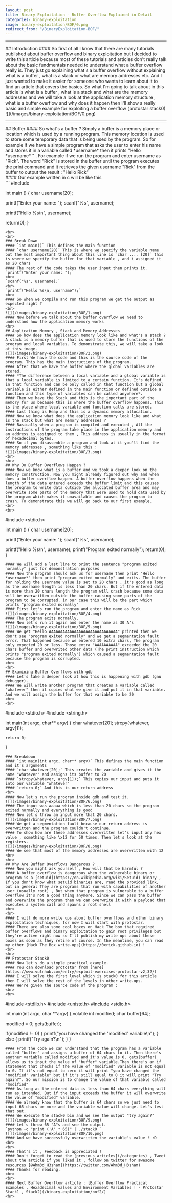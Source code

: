 ```yaml
---
layout: post
title: Binary Exploitation - Buffer Overflow Explained in Detail
categories: binary-exploitation
image: binary-exploitation/BOF/0.png
redirect_from: "/BinaryExploitation-BOF/"
---
```


<hr>
## Introduction
#### So first of all I know that there are many tutorials published about buffer overflow and binary exploitation but I decided to write this article because most of these tutorials and articles don't really talk about the basic fundmentals needed to understand what a buffer overflow really is. They just go explaining what's a buffer overflow without explaining what is a buffer , what is a stack or what are memory addresses etc. And I just wanted to make it easier for someone who wants to learn about it to find an article that covers the basics. So what I'm going to talk about in this article is what is a buffer , what is a stack and what are the memory addresses and we will take a look at the application memory structure , what is a buffer overflow and why does it happen then I'll show a really basic and simple example for exploiting a buffer overflow (protostar stack0)
![](/images/binary-exploitation/BOF/0.png)
<br>
<hr>
## Buffer
#### So what's a buffer ? Simply a buffer is a memory place or location which is used by a running program. This memory location is used to store some temporary data that is being used by the program. So for example if we have a simple program that asks the user to enter his name and stores it in a variable called *username* then it prints "Hello *username* " . For example if we run the program and enter username as "Rick". The word "Rick" is stored in the buffer until the program executes the print command and it retrieves the given username "Rick" from the buffer to output the result : "Hello Rick"
<br>
#### Our example written in c will be like this 
<br>
```
#include <stdio.h>

int main () {
   char username[20];

   printf("Enter your name: ");
   scanf("%s", username);

   printf("Hello %s\n", username);
   
   return(0);
}
```
<br>
<br>
### Break Down
#### `int main()` This defines the main function
#### `char username[20]` This is where we specify the variable name but the most important thing about this line is `char .... [20]` this is where we specify the buffer for that variable , and i assigned it as 20 chars
#### The rest of the code takes the user input then prints it.
`printf("Enter your name: ");` 
<br>
`scanf("%s", username);`
<br>
`printf("Hello %s\n, username");`
<br>
#### So when we compile and run this program we get the output as expected right ?
<br>
![](/images/binary-exploitation/BOF/1.png)
#### Now before we talk about the buffer overflow we need to understand how the application memory works
<hr>
## Application Memory , Stack and Memory Addresses
#### So how does the application memory look like and what's a stack ? A stack is a memory buffer that is used to store the functions of the program and local variables. To demonstrate this, we will take a look at this image.
![](/images/binary-exploitation/BOF/2.png)
#### First We have the code and this is the source code of the program. This has the main instructions of the program.
#### After that we have the buffer where the global variables are stored,
#### *The difference between a local variable and a global variable is that a local variable is limited to a certain function. It's defined in that function and can be only called in that function but a global variable is either defined in the main function or defined outside a function and this type of variables can be called anywhere*.
#### Then we have the Stack and this is the important part of the memory for us because this is where the buffer overflow happens. This is the place where local variable and function calls are stored.
#### Last thing is Heap and this is a dynamic memory allocation.
#### Now we know what does the application memory look like and what is the stack but what are memory addresses ?
#### Basically when a program is compiled and executed , All the instructions of the program take place in the application memory and an address is assigned to them , This address is usually in the format of hexadecimal bytes.
#### So if you disassemble a program and look at it you'll find the memory addresses , something like this :
![](/images/binary-exploitation/BOF/3.png)
<br>
<hr>
## Why Do Buffer Overflows Happen ?
#### Now we know what is a buffer and we took a deeper look on the memory construction. Now you might already figured out why and when does a buffer overflow happen. A buffer overflow happens when the length of the data entered exceeds the buffer limit and this causes the program to write data outside the allocated buffer area and may overwrite some parts of the memory that were used to hold data used by the program which makes it unavailable and causes the program to crash. To demonstrate this we will go back to our first example.
<br>
<br>
```
#include <stdio.h>

int main () {
   char username[20];

   printf("Enter your name: ");
   scanf("%s", username);

   printf("Hello %s\n", username);
   printf("Program exited normally");
   return(0);
}
```
#### We will add a last line to print the sentence "program exited noramlly" just for demonstration purposes
#### Now the program should ask us for username then print "Hello *username*" then print "program exited normally" and exits. The buffer for holding the username value is set to 20 chars , it's good as long as the username length is less than 20 chars. But if the entered data is more than 20 chars length the program will crash because some data will be overwritten outside the buffer causing some parts of the program to be corrupted. in our case this will be the part which prints "program exited normally"
#### First let's run the program and enter the name as Rick
![](/images/binary-exploitation/BOF/4.png)
#### The program exits normally.
#### Now let's run it again and enter the name as 30 A's 
![](/images/binary-exploitation/BOF/5.png)
#### We get "Hello AAAAAAAAAAAAAAAAAAAAAAAAAAAAAA" printed then we don't see "program exited normally" and we get a segmentation fault error. That happened because we entered 10 extra chars, The program only expected 20 or less. Those extra "AAAAAAAAAA" exceeded the 20 chars buffer and overwrited other data (The print instruction which prints "program exited normally") which caused a segmentation fault because the program is corrupted.
<br>
<hr>
## Examining Buffer Overflows with gdb
#### Let's take a deeper look at how this is happening with gdb (gnu debugger).
#### We will write another program that creates a variable called "whatever" then it copies what we give it and put it in that variable. And we will assign the buffer for that variable to be 20
<br>
<br>
```
#include <stdio.h>
#include <string.h>

int main(int argc, char** argv)
{
	char whatever[20];
	strcpy(whatever, argv[1]);

	return 0;
}
```
### Breakdown
#### `int main(int argc, char** argv)` This defines the main function and it's arguments
#### `char whatever[20];` This creates the variable and gives it the name "whatever" and assigns its buffer to 20 
#### `strcpy(whatever, argv[1]);` This copies our input and puts it into our variable "whatever"
#### `return 0;` And this is our return address
<br>
#### Now let's run the program inside gdb and test it.
![](/images/binary-exploitation/BOF/6.png)
#### The input was aaaaa which is less than 20 chars so the program exited normally and everything is good 
#### Now let's throw an input more that 20 chars.
![](/images/binary-exploitation/BOF/7.png)
#### We get a segmentation fault because our return address is overwritten and the program couldn't continue.
#### To show how are these addresses overwritten let's input any hex value , something like \x12 for 50 times. Then let's look at the registers.
![](/images/binary-exploitation/BOF/8.png)
#### We see that most of the memory addresses are overwritten with 12
<br>
<hr>
## Why Are Buffer Overflows Dangerous ?
#### Now you might ask yourself , How will that be harmful ?
#### A buffer overflow is dangerous when the vulnerable binary or program is a [setuid](https://en.wikipedia.org/wiki/Setuid) binary , If you don't know what setuid binaries are, read the provided link, but in general They are programs that run with capabilities of another user (usually root) , But when that program is vulnerable to a buffer overflow it's not a good thing anymore. Since we can pass the buffer and overwrite the program then we can overwrite it with a payload that executes a system call and spawns a root shell
<br>
<hr>
#### I will do more write ups about buffer overflows and other binary exploitation techniques, for now I will start with protostar.
#### There are also some cool boxes on Hack The box that required buffer overflows and binary exploitation to gain root privileges but they're active right now so I'll publish my write ups about these boxes as soon as they retire of course. In the meantime, you can read my other [Hack The Box write-ups](https://0xrick.github.io) !
<br>
<hr>
## Protostar Stack0
#### Now let's do a simple practical example.
#### You can download protostar from [here](https://www.vulnhub.com/entry/exploit-exercises-protostar-v2,32/)
#### I will solve the first level which is stack0 for this article then I will solve the rest of the levels in other write-ups.
#### We're given the source code of the program :
<br>
<br>
```
#include <stdlib.h>
#include <unistd.h>
#include <stdio.h>

int main(int argc, char **argv)
{
 volatile int modified;
 char buffer[64];

 modified = 0;
 gets(buffer);

 if(modified != 0) {
  printf("you have changed the 'modified' variable\n");
 } else {
  printf("Try again?\n");
 }
}
```
#### From the code we can understand that the program has a variable called "buffer" and assigns a buffer of 64 chars to it. Then there's another variable called modified and it's value is 0. gets(buffer) allows us to input the value of "buffer" variable.Then there's an if statement that checks if the value of "modified" variable is not equal to 0. If it's not equal to zero it will print "you have changed the 'modified' variable" but if it's still equal to 0 it will print "Try again?". So our mission is to change the value of that variable called "modified"
#### As long as the entered data is less than 64 chars everything will run as intended. But if the input exceeds the buffer it will overwrite the value of "modified" variable.
#### We already know that the buffer is 64 chars so we just need to input 65 chars or more and the variable value will change. Let's test that out.
#### We execute the stack0 bin and we see the output "try again?"
![](/images/binary-exploitation/BOF/9.png)
#### Let's throw 65 "A"s and see the output.
`python -c "print ('A' * 65)" | ./stack0 `
![](/images/binary-exploitation/BOF/10.png)
#### And we have successfuly overwritten the variable's value ! :D
<br>
<br>
#### That's it , Feedback is appreciated !
#### Don't forget to read the [previous articles](/categories) , Tweet about the article if you liked it , follow on twitter for awesome resources [@Ahm3d_H3sham](https://twitter.com/Ahm3d_H3sham)
#### Thanks for reading.
<br>
<br>
#### Next Buffer Overflow article : [Buffer Overflow Practical Examples , Hexadecimal values and Environment Variables ! - Protostar Stack1 , Stack2](/binary-exploitation/bof2/)
<hr>
